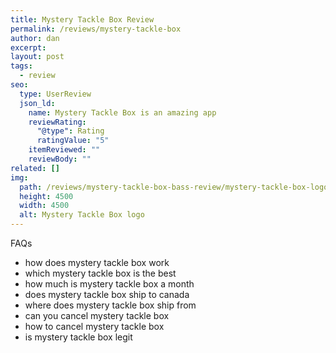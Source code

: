 ```yaml
---
title: Mystery Tackle Box Review
permalink: /reviews/mystery-tackle-box
author: dan
excerpt:
layout: post
tags:
  - review
seo:
  type: UserReview
  json_ld:
    name: Mystery Tackle Box is an amazing app
    reviewRating:
      "@type": Rating
      ratingValue: "5"
    itemReviewed: ""
    reviewBody: ""
related: []
img:
  path: /reviews/mystery-tackle-box-bass-review/mystery-tackle-box-logo.webp
  height: 4500
  width: 4500
  alt: Mystery Tackle Box logo
---
```


FAQs
- how does mystery tackle box work
- which mystery tackle box is the best
- how much is mystery tackle box a month
- does mystery tackle box ship to canada
- where does mystery tackle box ship from
- can you cancel mystery tackle box
- how to cancel mystery tackle box
- is mystery tackle box legit